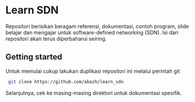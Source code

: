 # Learn SDN
Repositori berisikan beragam referensi, dokumentasi, contoh program, slide belajar dan mengajar untuk software-defined networking (SDN). Isi dari repositori akan terus diperbaharui seiring.

## Getting started
Untuk memulai cukup lakukan duplikasi repositori ini melalui perintah git
```bash
 git clone https://github.com/abazh/learn_sdn
```
Selanjutnya, cek ke masing-masing direktori untuk dokumentasi spesifik.
